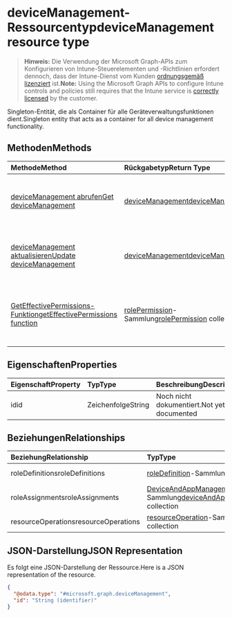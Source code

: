 # <a name="devicemanagement-resource-type"></a><span data-ttu-id="1d4c0-101">deviceManagement-Ressourcentyp</span><span class="sxs-lookup"><span data-stu-id="1d4c0-101">deviceManagement resource type</span></span>

> <span data-ttu-id="1d4c0-102">**Hinweis:** Die Verwendung der Microsoft Graph-APIs zum Konfigurieren von Intune-Steuerelementen und -Richtlinien erfordert dennoch, dass der Intune-Dienst vom Kunden [ordnungsgemäß lizenziert](https://go.microsoft.com/fwlink/?linkid=839381) ist.</span><span class="sxs-lookup"><span data-stu-id="1d4c0-102">**Note:** Using the Microsoft Graph APIs to configure Intune controls and policies still requires that the Intune service is [correctly licensed](https://go.microsoft.com/fwlink/?linkid=839381) by the customer.</span></span>

<span data-ttu-id="1d4c0-103">Singleton-Entität, die als Container für alle Geräteverwaltungsfunktionen dient.</span><span class="sxs-lookup"><span data-stu-id="1d4c0-103">Singleton entity that acts as a container for all device management functionality.</span></span>
## <a name="methods"></a><span data-ttu-id="1d4c0-104">Methoden</span><span class="sxs-lookup"><span data-stu-id="1d4c0-104">Methods</span></span>
|<span data-ttu-id="1d4c0-105">Methode</span><span class="sxs-lookup"><span data-stu-id="1d4c0-105">Method</span></span>|<span data-ttu-id="1d4c0-106">Rückgabetyp</span><span class="sxs-lookup"><span data-stu-id="1d4c0-106">Return Type</span></span>|<span data-ttu-id="1d4c0-107">Beschreibung</span><span class="sxs-lookup"><span data-stu-id="1d4c0-107">Description</span></span>|
|:---|:---|:---|
|[<span data-ttu-id="1d4c0-108">deviceManagement abrufen</span><span class="sxs-lookup"><span data-stu-id="1d4c0-108">Get deviceManagement</span></span>](../api/intune_rbac_devicemanagement_get.md)|[<span data-ttu-id="1d4c0-109">deviceManagement</span><span class="sxs-lookup"><span data-stu-id="1d4c0-109">deviceManagement</span></span>](../resources/intune_rbac_devicemanagement.md)|<span data-ttu-id="1d4c0-110">Lesen von Eigenschaften und Beziehungen des [deviceManagement](../resources/intune_rbac_devicemanagement.md)-Objekts.</span><span class="sxs-lookup"><span data-stu-id="1d4c0-110">Read properties and relationships of [plannerTaskDetails](../resources/intune_rbac_devicemanagement.md) object.</span></span>|
|[<span data-ttu-id="1d4c0-111">deviceManagement aktualisieren</span><span class="sxs-lookup"><span data-stu-id="1d4c0-111">Update deviceManagement</span></span>](../api/intune_rbac_devicemanagement_update.md)|[<span data-ttu-id="1d4c0-112">deviceManagement</span><span class="sxs-lookup"><span data-stu-id="1d4c0-112">deviceManagement</span></span>](../resources/intune_rbac_devicemanagement.md)|<span data-ttu-id="1d4c0-113">Aktualisieren der Eigenschaften eines [deviceManagement](../resources/intune_rbac_devicemanagement.md)-Objekts.</span><span class="sxs-lookup"><span data-stu-id="1d4c0-113">Update the properties of a [calendar](../resources/intune_rbac_devicemanagement.md) object.</span></span>|
|[<span data-ttu-id="1d4c0-114">GetEffectivePermissions-Funktion</span><span class="sxs-lookup"><span data-stu-id="1d4c0-114">getEffectivePermissions function</span></span>](../api/intune_rbac_devicemanagement_geteffectivepermissions.md)|<span data-ttu-id="1d4c0-115">[rolePermission](../resources/intune_rbac_rolepermission.md)-Sammlung</span><span class="sxs-lookup"><span data-stu-id="1d4c0-115">[rolePermission](../resources/intune_rbac_rolepermission.md) collection</span></span>|<span data-ttu-id="1d4c0-116">Ruft die effektiven Berechtigungen des derzeit authentifizierten Benutzers ab.</span><span class="sxs-lookup"><span data-stu-id="1d4c0-116">Retrieves the effective permissions of the currently authenticated user</span></span>|

## <a name="properties"></a><span data-ttu-id="1d4c0-117">Eigenschaften</span><span class="sxs-lookup"><span data-stu-id="1d4c0-117">Properties</span></span>
|<span data-ttu-id="1d4c0-118">Eigenschaft</span><span class="sxs-lookup"><span data-stu-id="1d4c0-118">Property</span></span>|<span data-ttu-id="1d4c0-119">Typ</span><span class="sxs-lookup"><span data-stu-id="1d4c0-119">Type</span></span>|<span data-ttu-id="1d4c0-120">Beschreibung</span><span class="sxs-lookup"><span data-stu-id="1d4c0-120">Description</span></span>|
|:---|:---|:---|
|<span data-ttu-id="1d4c0-121">id</span><span class="sxs-lookup"><span data-stu-id="1d4c0-121">id</span></span>|<span data-ttu-id="1d4c0-122">Zeichenfolge</span><span class="sxs-lookup"><span data-stu-id="1d4c0-122">String</span></span>|<span data-ttu-id="1d4c0-123">Noch nicht dokumentiert.</span><span class="sxs-lookup"><span data-stu-id="1d4c0-123">Not yet documented</span></span>|

## <a name="relationships"></a><span data-ttu-id="1d4c0-124">Beziehungen</span><span class="sxs-lookup"><span data-stu-id="1d4c0-124">Relationships</span></span>
|<span data-ttu-id="1d4c0-125">Beziehung</span><span class="sxs-lookup"><span data-stu-id="1d4c0-125">Relationship</span></span>|<span data-ttu-id="1d4c0-126">Typ</span><span class="sxs-lookup"><span data-stu-id="1d4c0-126">Type</span></span>|<span data-ttu-id="1d4c0-127">Beschreibung</span><span class="sxs-lookup"><span data-stu-id="1d4c0-127">Description</span></span>|
|:---|:---|:---|
|<span data-ttu-id="1d4c0-128">roleDefinitions</span><span class="sxs-lookup"><span data-stu-id="1d4c0-128">roleDefinitions</span></span>|<span data-ttu-id="1d4c0-129">[roleDefinition](../resources/intune_rbac_roledefinition.md)-Sammlung</span><span class="sxs-lookup"><span data-stu-id="1d4c0-129">[roleDefinition](../resources/intune_rbac_roledefinition.md) collection</span></span>|<span data-ttu-id="1d4c0-130">Rollendefinitionen</span><span class="sxs-lookup"><span data-stu-id="1d4c0-130">The Role Definitions.</span></span>|
|<span data-ttu-id="1d4c0-131">roleAssignments</span><span class="sxs-lookup"><span data-stu-id="1d4c0-131">roleAssignments</span></span>|<span data-ttu-id="1d4c0-132">[DeviceAndAppManagementRoleAssignment](../resources/intune_rbac_deviceandappmanagementroleassignment.md)-Sammlung</span><span class="sxs-lookup"><span data-stu-id="1d4c0-132">[deviceAndAppManagementRoleAssignment](../resources/intune_rbac_deviceandappmanagementroleassignment.md) collection</span></span>|<span data-ttu-id="1d4c0-133">Rollenzuweisungen</span><span class="sxs-lookup"><span data-stu-id="1d4c0-133">The Role Assignments.</span></span>|
|<span data-ttu-id="1d4c0-134">resourceOperations</span><span class="sxs-lookup"><span data-stu-id="1d4c0-134">resourceOperations</span></span>|<span data-ttu-id="1d4c0-135">[resourceOperation](../resources/intune_rbac_resourceoperation.md)-Sammlung</span><span class="sxs-lookup"><span data-stu-id="1d4c0-135">[resourceOperation](../resources/intune_rbac_resourceoperation.md) collection</span></span>|<span data-ttu-id="1d4c0-136">Ressourcenvorgänge</span><span class="sxs-lookup"><span data-stu-id="1d4c0-136">The Resource Operations.</span></span>|

## <a name="json-representation"></a><span data-ttu-id="1d4c0-137">JSON-Darstellung</span><span class="sxs-lookup"><span data-stu-id="1d4c0-137">JSON Representation</span></span>
<span data-ttu-id="1d4c0-138">Es folgt eine JSON-Darstellung der Ressource.</span><span class="sxs-lookup"><span data-stu-id="1d4c0-138">Here is a JSON representation of the resource.</span></span>
<!-- {
  "blockType": "resource",
  "keyProperty": "id",
  "@odata.type": "microsoft.graph.deviceManagement"
}
-->
``` json
{
  "@odata.type": "#microsoft.graph.deviceManagement",
  "id": "String (identifier)"
}
```



